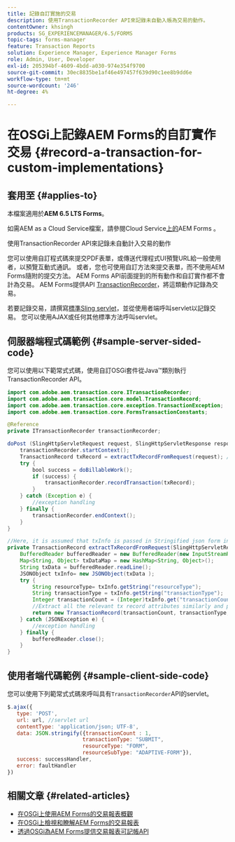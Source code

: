 ```yaml
---
title: 記錄自訂實施的交易
description: 使用TransactionRecorder API來記錄未自動入帳為交易的動作。
contentOwner: khsingh
products: SG_EXPERIENCEMANAGER/6.5/FORMS
topic-tags: forms-manager
feature: Transaction Reports
solution: Experience Manager, Experience Manager Forms
role: Admin, User, Developer
exl-id: 205394bf-4609-4bdd-a030-974e354f9700
source-git-commit: 30ec8835be1af46e497457f639d90c1ee8b9dd6e
workflow-type: tm+mt
source-wordcount: '246'
ht-degree: 4%

---
```


# 在OSGi上記錄AEM Forms的自訂實作交易 {#record-a-transaction-for-custom-implementations}

## 套用至 {#applies-to}

本檔案適用於&#x200B;**AEM 6.5 LTS Forms**。

如需AEM as a Cloud Service檔案，請參閱Cloud Service[上的](https://experienceleague.adobe.com/en/docs/experience-manager-cloud-service/content/forms/using-communications/record-transaction-custom-implementation)AEM Forms 。

使用TransactionRecorder API來記錄未自動計入交易的動作

您可以使用自訂程式碼來提交PDF表單，或傳送代理程式UI預覽URL給一般使用者，以預覽互動式通訊。 或者，您也可使用自訂方法來提交表單，而不使用AEM Forms隨附的提交方法。 AEM Forms API前面提到的所有動作和自訂實作都不會計為交易。 AEM Forms提供API [TransactionRecorder](https://developer.adobe.com/experience-manager/reference-materials/6-5/forms/javadocs/com/adobe/aem/transaction/core/ITransactionRecorder.html)，將這類動作記錄為交易。

若要記錄交易，請撰寫[標準Sling servlet](https://experienceleague.adobe.com/docs/experience-manager-learn/forms/store-and-retrieve-af-with-2fa/create-servlet.html?lang=en)，並從使用者端呼叫servlet以記錄交易。 您可以使用AJAX或任何其他標準方法呼叫servlet。

## 伺服器端程式碼範例 {#sample-server-sided-code}

您可以使用以下範常式式碼，使用自訂OSGi套件從Java™類別執行TransactionRecorder API。

```java
import com.adobe.aem.transaction.core.ITransactionRecorder;
import com.adobe.aem.transaction.core.model.TransactionRecord;
import com.adobe.aem.transaction.core.exception.TransactionException;
import com.adobe.aem.transaction.core.FormsTransactionConstants;

@Reference
private ITransactionRecorder transactionRecorder;

doPost (SlingHttpServletRequest request, SlingHttpServletResponse response) {
    transactionRecorder.startContext();
    TransactionRecord txRecord = extractTxRecordFromRequest(request); //extract transaction relevant data from request
    try {
        bool success = doBillableWork();
        if (success) {
            transactionRecorder.recordTransaction(txRecord);
        }
    } catch (Exception e) {
        //exception handling
    } finally {
        transactionRecorder.endContext();
    }
}

//Here, it is assumed that txInfo is passed in Stringified json form in the ajax call (in data parameter). You can pass txInfo from client in any way that you find suitable.
private TransactionRecord extractTxRecordFromRequest(SlingHttpServletRequest request) {
    BufferedReader bufferedReader = new BufferedReader(new InputStreamReader(request.getInputStream()));
    Map<String, Object> txDataMap = new HashMap<String, Object>();
    String txData = bufferedReader.readLine();
    JSONObject txInfo= new JSONObject(txData );
    try {
        String resourceType= txInfo.getString("resourceType");
        String transactionType = txInfo.getString("transactionType");
        Integer transactionCount = (Integer)txInfo.get("transactionCount");
        //Extract all the relevant tx record attributes similarly and pass them in Transaction Record constructor as per the java doc}
        return new TransactionRecord(transactionCount, transactionType, resourceType, ..);
    } catch (JSONException e) {
        //exception handling
    } finally {
        bufferedReader.close();
    }
}
```

## 使用者端代碼範例 {#sample-client-side-code}

您可以使用下列範常式式碼來呼叫具有`TransactionRecorder`API的servlet。

```javascript
$.ajax({
   type: 'POST',
   url: url, //servlet url
   contentType: 'application/json; UTF-8',
   data: JSON.stringify({transactionCount : 1,
                        transactionType: "SUBMIT",
                        resourceType: "FORM",
                        resourceSubType: "ADAPTIVE-FORM"}),
   success: successHandler,
   error: faultHandler
})
```

## 相關文章 {#related-articles}

* [在OSGi上使用AEM Forms的交易報表概觀](/help/forms/using/transaction-reports-overview.md)
* [在OSGi上檢視和瞭解AEM Forms的交易報表](/help/forms/using/viewing-and-understanding-transaction-reports.md)
* [透過OSGi為AEM Forms提供交易報表可記帳API](/help/forms/using/transaction-reports-billable-apis.md)

